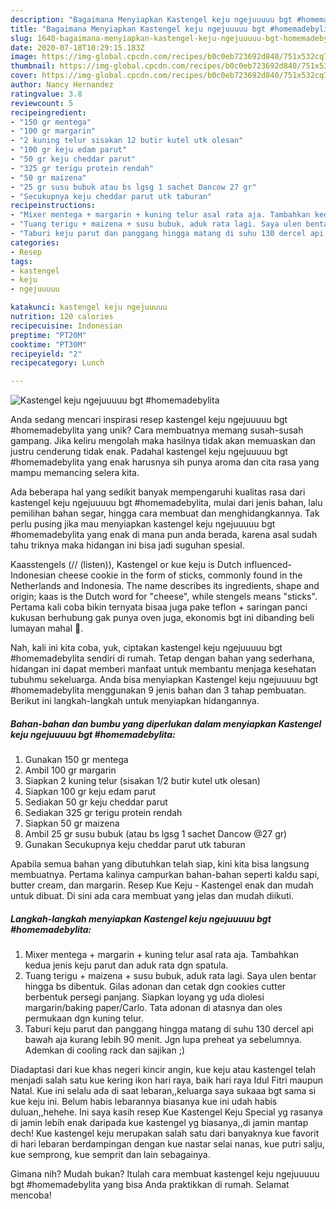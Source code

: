 ```yaml
---
description: "Bagaimana Menyiapkan Kastengel keju ngejuuuuu bgt #homemadebylita yang Bikin Ngiler"
title: "Bagaimana Menyiapkan Kastengel keju ngejuuuuu bgt #homemadebylita yang Bikin Ngiler"
slug: 1640-bagaimana-menyiapkan-kastengel-keju-ngejuuuuu-bgt-homemadebylita-yang-bikin-ngiler
date: 2020-07-18T10:29:15.183Z
image: https://img-global.cpcdn.com/recipes/b0c0eb723692d840/751x532cq70/kastengel-keju-ngejuuuuu-bgt-homemadebylita-foto-resep-utama.jpg
thumbnail: https://img-global.cpcdn.com/recipes/b0c0eb723692d840/751x532cq70/kastengel-keju-ngejuuuuu-bgt-homemadebylita-foto-resep-utama.jpg
cover: https://img-global.cpcdn.com/recipes/b0c0eb723692d840/751x532cq70/kastengel-keju-ngejuuuuu-bgt-homemadebylita-foto-resep-utama.jpg
author: Nancy Hernandez
ratingvalue: 3.8
reviewcount: 5
recipeingredient:
- "150 gr mentega"
- "100 gr margarin"
- "2 kuning telur sisakan 12 butir kutel utk olesan"
- "100 gr keju edam parut"
- "50 gr keju cheddar parut"
- "325 gr terigu protein rendah"
- "50 gr maizena"
- "25 gr susu bubuk atau bs lgsg 1 sachet Dancow 27 gr"
- "Secukupnya keju cheddar parut utk taburan"
recipeinstructions:
- "Mixer mentega + margarin + kuning telur asal rata aja. Tambahkan kedua jenis keju parut dan aduk rata dgn spatula."
- "Tuang terigu + maizena + susu bubuk, aduk rata lagi. Saya ulen bentar hingga bs dibentuk. Gilas adonan dan cetak dgn cookies cutter berbentuk persegi panjang. Siapkan loyang yg uda diolesi margarin/baking paper/Carlo. Tata adonan di atasnya dan oles permukaan dgn kuning telur."
- "Taburi keju parut dan panggang hingga matang di suhu 130 dercel api bawah aja kurang lebih 90 menit. Jgn lupa preheat ya sebelumnya. Ademkan di cooling rack dan sajikan ;)"
categories:
- Resep
tags:
- kastengel
- keju
- ngejuuuuu

katakunci: kastengel keju ngejuuuuu 
nutrition: 120 calories
recipecuisine: Indonesian
preptime: "PT20M"
cooktime: "PT30M"
recipeyield: "2"
recipecategory: Lunch

---
```



![Kastengel keju ngejuuuuu bgt #homemadebylita](https://img-global.cpcdn.com/recipes/b0c0eb723692d840/751x532cq70/kastengel-keju-ngejuuuuu-bgt-homemadebylita-foto-resep-utama.jpg)

Anda sedang mencari inspirasi resep kastengel keju ngejuuuuu bgt #homemadebylita yang unik? Cara membuatnya memang susah-susah gampang. Jika keliru mengolah maka hasilnya tidak akan memuaskan dan justru cenderung tidak enak. Padahal kastengel keju ngejuuuuu bgt #homemadebylita yang enak harusnya sih punya aroma dan cita rasa yang mampu memancing selera kita.

Ada beberapa hal yang sedikit banyak mempengaruhi kualitas rasa dari kastengel keju ngejuuuuu bgt #homemadebylita, mulai dari jenis bahan, lalu pemilihan bahan segar, hingga cara membuat dan menghidangkannya. Tak perlu pusing jika mau menyiapkan kastengel keju ngejuuuuu bgt #homemadebylita yang enak di mana pun anda berada, karena asal sudah tahu triknya maka hidangan ini bisa jadi suguhan spesial.

Kaasstengels (// (listen)), Kastengel or kue keju is Dutch influenced-Indonesian cheese cookie in the form of sticks, commonly found in the Netherlands and Indonesia. The name describes its ingredients, shape and origin; kaas is the Dutch word for &#34;cheese&#34;, while stengels means &#34;sticks&#34;. Pertama kali coba bikin ternyata bisaa juga pake teflon + saringan panci kukusan berhubung gak punya oven juga, ekonomis bgt ini dibanding beli lumayan mahal 🤭.


Nah, kali ini kita coba, yuk, ciptakan kastengel keju ngejuuuuu bgt #homemadebylita sendiri di rumah. Tetap dengan bahan yang sederhana, hidangan ini dapat memberi manfaat untuk membantu menjaga kesehatan tubuhmu sekeluarga. Anda bisa menyiapkan Kastengel keju ngejuuuuu bgt #homemadebylita menggunakan 9 jenis bahan dan 3 tahap pembuatan. Berikut ini langkah-langkah untuk menyiapkan hidangannya.

<!--inarticleads1-->

##### Bahan-bahan dan bumbu yang diperlukan dalam menyiapkan Kastengel keju ngejuuuuu bgt #homemadebylita:

1. Gunakan 150 gr mentega
1. Ambil 100 gr margarin
1. Siapkan 2 kuning telur (sisakan 1/2 butir kutel utk olesan)
1. Siapkan 100 gr keju edam parut
1. Sediakan 50 gr keju cheddar parut
1. Sediakan 325 gr terigu protein rendah
1. Siapkan 50 gr maizena
1. Ambil 25 gr susu bubuk (atau bs lgsg 1 sachet Dancow @27 gr)
1. Gunakan Secukupnya keju cheddar parut utk taburan


Apabila semua bahan yang dibutuhkan telah siap, kini kita bisa langsung membuatnya. Pertama kalinya campurkan bahan-bahan seperti kaldu sapi, butter cream, dan margarin. Resep Kue Keju - Kastengel enak dan mudah untuk dibuat. Di sini ada cara membuat yang jelas dan mudah diikuti. 

<!--inarticleads2-->

##### Langkah-langkah menyiapkan Kastengel keju ngejuuuuu bgt #homemadebylita:

1. Mixer mentega + margarin + kuning telur asal rata aja. Tambahkan kedua jenis keju parut dan aduk rata dgn spatula.
1. Tuang terigu + maizena + susu bubuk, aduk rata lagi. Saya ulen bentar hingga bs dibentuk. Gilas adonan dan cetak dgn cookies cutter berbentuk persegi panjang. Siapkan loyang yg uda diolesi margarin/baking paper/Carlo. Tata adonan di atasnya dan oles permukaan dgn kuning telur.
1. Taburi keju parut dan panggang hingga matang di suhu 130 dercel api bawah aja kurang lebih 90 menit. Jgn lupa preheat ya sebelumnya. Ademkan di cooling rack dan sajikan ;)


Diadaptasi dari kue khas negeri kincir angin, kue keju atau kastengel telah menjadi salah satu kue kering ikon hari raya, baik hari raya Idul Fitri maupun Natal. Kue ini selalu ada di saat lebaran,,keluarga saya sukaaa bgt sama si kue keju ini. Belum habis lebarannya biasanya kue ini udah habis duluan,,hehehe. Ini saya kasih resep Kue Kastengel Keju Special yg rasanya di jamin lebih enak daripada kue kastengel yg biasanya,,di jamin mantap dech! Kue kastengel keju merupakan salah satu dari banyaknya kue favorit di hari lebaran berdampingan dengan kue nastar selai nanas, kue putri salju, kue semprong, kue semprit dan lain sebagainya. 

Gimana nih? Mudah bukan? Itulah cara membuat kastengel keju ngejuuuuu bgt #homemadebylita yang bisa Anda praktikkan di rumah. Selamat mencoba!
